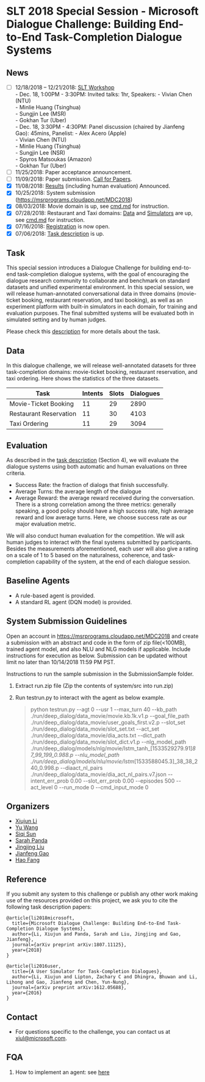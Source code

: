 # SLT 2018 Special Session - Microsoft Dialogue Challenge: Building End-to-End Task-Completion Dialogue Systems

## News
- [ ] 12/18/2018 – 12/21/2018: [SLT Workshop](http://www.slt2018.org/news/)<br/>
      - Dec. 18, 1:00PM - 3:30PM: Invited talks: 1hr, Speakers: 
          - Vivian Chen (NTU)<br/>
          - Minlie Huang (Tsinghua)<br/>
        - Sungjin Lee (MSR)<br/>
        - Gokhan Tur (Uber)<br/>
      - Dec. 18, 3:30PM - 4:30PM: Panel discussion (chaired by Jianfeng Gao): 45mins, Panelist: 
        - Alex Acero (Apple)<br/>
        - Vivian Chen (NTU)<br/>
        - Minlie Huang (Tsinghua)<br/>
        - Sungjin Lee (NSR)<br/>
        - Spyros Matsoukas (Amazon)<br/>
        - Gokhan Tur (Uber)<br/>
- [ ] 11/25/2018: Paper acceptance announcement.
- [ ] 11/09/2018: Paper submission. [Call for Papers](https://github.com/xiul-msr/e2e_dialog_challenge/blob/master/SLT%202018%20-%20MS%20Dialogue%20Challenge%20-%20CFP.pdf).
- [x] 11/08/2018: [Results](https://xiul-msr.github.io/e2e_dialog_challenge/board/leaderboard) (including human evaluation) Announced.
- [x] 10/25/2018: System submission (https://msrprograms.cloudapp.net/MDC2018)
- [x] 08/03/2018: Movie domain is up, see [cmd.md](https://github.com/xiul-msr/e2e_dialog_challenge/blob/master/cmd.md) for instruction.
- [x] 07/28/2018: Restaurant and Taxi domains: [Data](https://github.com/xiul-msr/e2e_dialog_challenge/data/) and [Simulators](https://github.com/xiul-msr/e2e_dialog_challenge/system/) are up, see [cmd.md](https://github.com/xiul-msr/e2e_dialog_challenge/blob/master/cmd.md) for instruction.
- [x] 07/16/2018: [Registration](https://docs.google.com/forms/d/e/1FAIpQLScWl3BYiCLHjR2hGrkehx1kS53vvMTmQ2ktuvGNYSAtiQLSpw/viewform) is now open.
- [x] 07/06/2018: [Task description](https://github.com/xiul-msr/e2e_dialog_challenge/blob/master/microsoft-dialogue-challenge-slt2018.pdf) is up.

## Task
This special session introduces a Dialogue Challenge for building end-to-end task-completion dialogue systems, with the goal of encouraging the dialogue research community to collaborate and benchmark on standard datasets and unified experimental environment. In this special session, we will release human-annotated conversational data in three domains (movie-ticket booking, restaurant reservation, and taxi booking), as well as an experiment platform with built-in simulators in each domain, for training and evaluation purposes. The final submitted systems will be evaluated both in simulated setting and by human judges.

Please check this [description](https://github.com/xiul-msr/e2e_dialog_challenge/blob/master/microsoft-dialogue-challenge-slt2018.pdf) for more details about the task.

## Data
In this dialogue challenge, we will release well-annotated datasets for three task-completion domains: movie-ticket booking, restaurant reservation, and taxi ordering. Here shows the statistics of the three datasets.

|Task|Intents|Slots|Dialogues|
| -----| ----- | ----- | ----- |
|Movie-Ticket Booking|11|29|2890|
|Restaurant Reservation|11|30|4103|
|Taxi Ordering|11|29|3094|

## Evaluation
As described in the [task description](https://github.com/xiul-msr/e2e_dialog_challenge/blob/master/microsoft-dialogue-challenge-slt2018.pdf) (Section 4), we will evaluate the dialogue systems using both automatic and human evaluations on three criteria.
* Success Rate: the fraction of dialogs that finish successfully.
* Average Turns: the average length of the dialogue
* Average Reward: the average reward received during the conversation.
There is a strong correlation among the three metrics: generally speaking, a good policy should have a high success rate, high average reward and low average turns. Here, we choose success rate as our major evaluation metric.

We will also conduct human evaluation for the competition. We will ask human judges to interact with the final systems submitted by participants. Besides the measurements aforementioned, each user will also give a rating on a scale of 1 to 5 based on the naturalness, coherence, and task-completion capability of the system, at the end of each dialogue session.

## Baseline Agents
* A rule-based agent is provided.
* A standard RL agent (DQN model) is provided.

## System Submission Guidelines

Open an account in https://msrprograms.cloudapp.net/MDC2018 and create a submission with an abstract and code in the form of zip file(<100MB), trained agent model, and also NLU and NLG models if applicable. Include instructions for execution as below. Submission can be updated without limit no later than 10/14/2018 11:59 PM PST. 

Instructions to run the sample submission in the SubmissionSample folder.
1.	Extract run.zip file (Zip the contents of system/src into run.zip) 
2.	Run testrun.py to interact with the agent as below example. 

      > python testrun.py --agt 0 --usr 1 --max_turn 40 --kb_path ./run/deep_dialog/data_movie/movie.kb.1k.v1.p --goal_file_path ./run/deep_dialog/data_movie/user_goals_first.v2.p --slot_set ./run/deep_dialog/data_movie/slot_set.txt --act_set ./run/deep_dialog/data_movie/dia_acts.txt --dict_path ./run/deep_dialog/data_movie/slot_dict.v1.p --nlg_model_path ./run/deep_dialog/models/nlg/movie/lstm_tanh_[1533529279.91]_87_99_199_0.988.p --nlu_model_path ./run/deep_dialog/models/nlu/movie/lstm_[1533588045.3]_38_38_240_0.998.p --diaact_nl_pairs ./run/deep_dialog/data_movie/dia_act_nl_pairs.v7.json --intent_err_prob 0.00 --slot_err_prob 0.00 --episodes 500 --act_level 0 --run_mode 0 --cmd_input_mode 0

<!---
## Timeline
|Phase|Dates|
| ------ | -------------- |
|TBA|TBA|
|1. Development Phase|June 1 – Sept 9|
|1.1 Code (data extraction code, seq2seq baseline)|June 1|
|1.2 "Trial" data made available|June 18|
|1.3 Official training data made available| By July 1|
|2. Evaluation Phase|Sept 10 – 24|
|2.1 Test data made available|Sept 10|
 -->

## Organizers
* [Xiujun Li](https://www.microsoft.com/en-us/research/people/xiul/)
* [Yu Wang](https://www.linkedin.com/in/yu-wang-a95b2b1)
* [Siqi Sun](https://www.linkedin.com/in/siqi-sun)
* [Sarah Panda](https://www.linkedin.com/in/sarah-panda-7345267b)
* [Jingjing Liu](https://www.microsoft.com/en-us/research/people/jingjl/)
* [Jianfeng Gao](https://www.microsoft.com/en-us/research/people/jfgao/)
* [Hao Fang](https://www.linkedin.com/in/hao-fang-99778b25)

## Reference
If you submit any system to this challenge or publish any other work making use of the resources provided on this project, we ask you to cite the following task description papers:

```
@article{li2018microsoft,
  title={Microsoft Dialogue Challenge: Building End-to-End Task-Completion Dialogue Systems},
  author={Li, Xiujun and Panda, Sarah and Liu, Jingjing and Gao, Jianfeng},
  journal={arXiv preprint arXiv:1807.11125},
  year={2018}
}

@article{li2016user,
  title={A User Simulator for Task-Completion Dialogues},
  author={Li, Xiujun and Lipton, Zachary C and Dhingra, Bhuwan and Li, Lihong and Gao, Jianfeng and Chen, Yun-Nung},
  journal={arXiv preprint arXiv:1612.05688},
  year={2016}
}
```

## Contact
* For questions specific to the challenge, you can contact us at <xiul@microsoft.com>.

## FQA
1. How to implement an agent: see [here](https://github.com/xiul-msr/e2e_dialog_challenge/issues/1)
